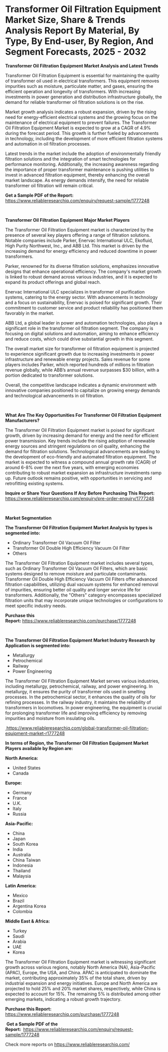 <p><h1>Transformer Oil Filtration Equipment Market Size, Share & Trends Analysis Report By Material, By Type, By End-user, By Region, And Segment Forecasts, 2025 - 2032</h1></p><p><strong>Transformer Oil Filtration Equipment Market Analysis and Latest Trends</strong></p>
<p><p>Transformer Oil Filtration Equipment is essential for maintaining the quality of transformer oil used in electrical transformers. This equipment removes impurities such as moisture, particulate matter, and gases, ensuring the efficient operation and longevity of transformers. With increasing investments in power generation and distribution infrastructure globally, the demand for reliable transformer oil filtration solutions is on the rise.</p><p>Market growth analysis indicates a robust expansion, driven by the rising need for energy-efficient electrical systems and the growing focus on the maintenance of electrical equipment to prevent failures. The Transformer Oil Filtration Equipment Market is expected to grow at a CAGR of 4.9% during the forecast period. This growth is further fueled by advancements in technology, including the development of more efficient filtration systems and automation in oil filtration processes.</p><p>Latest trends in the market include the adoption of environmentally friendly filtration solutions and the integration of smart technologies for performance monitoring. Additionally, the increasing awareness regarding the importance of proper transformer maintenance is pushing utilities to invest in advanced filtration equipment, thereby enhancing the overall market landscape. As energy demands intensify, the need for reliable transformer oil filtration will remain critical.</p></p>
<p><strong>Get a Sample PDF of the Report:&nbsp;</strong> <a href="https://www.reliableresearchiq.com/enquiry/request-sample/1777248?utm_campaign=104&utm_medium=2&utm_source=Github&utm_content=ia&utm_term=09042025&utm_id=transformer-oil-filtration-equipment">https://www.reliableresearchiq.com/enquiry/request-sample/1777248</a></p>
<p>&nbsp;</p>
<p><strong>Transformer Oil Filtration Equipment Major Market Players</strong></p>
<p><p>The Transformer Oil Filtration Equipment market is characterized by the presence of several key players offering a range of filtration solutions. Notable companies include Parker, Enervac International ULC, Ekofluid, High Purity Northwest, Inc., and ABB Ltd. This market is driven by the increasing demand for energy efficiency and reduced downtime in power transformers.</p><p>Parker, renowned for its diverse filtration solutions, emphasizes innovative designs that enhance operational efficiency. The company's market growth is linked to robust demand across various industries, and it is expected to expand its product offerings and global reach.</p><p>Enervac International ULC specializes in transformer oil purification systems, catering to the energy sector. With advancements in technology and a focus on sustainability, Enervac is poised for significant growth. Their commitment to customer service and product reliability has positioned them favorably in the market.</p><p>ABB Ltd, a global leader in power and automation technologies, also plays a significant role in the transformer oil filtration segment. The company is focusing on digital solutions and automation, aiming to enhance efficiency and reduce costs, which could drive substantial growth in this segment.</p><p>The overall market size for transformer oil filtration equipment is projected to experience significant growth due to increasing investments in power infrastructure and renewable energy projects. Sales revenue for some players includes Parker, which reported hundreds of millions in filtration revenue globally, while ABB’s annual revenue surpasses $30 billion, with a portion dedicated to transformer solutions.</p><p>Overall, the competitive landscape indicates a dynamic environment with innovative companies positioned to capitalize on growing energy demands and technological advancements in oil filtration.</p></p>
<p>&nbsp;</p>
<p><strong>What Are The Key Opportunities For Transformer Oil Filtration Equipment Manufacturers?</strong></p>
<p><p>The Transformer Oil Filtration Equipment market is poised for significant growth, driven by increasing demand for energy and the need for efficient power transmission. Key trends include the rising adoption of renewable energy sources and stringent regulations on oil quality, enhancing the demand for filtration solutions. Technological advancements are leading to the development of eco-friendly and automated filtration equipment. The market is expected to witness a compound annual growth rate (CAGR) of around 6-8% over the next five years, with emerging economies contributing to robust market expansion as infrastructure investments ramp up. Future outlook remains positive, with opportunities in servicing and retrofitting existing systems.</p></p>
<p><strong>Inquire or Share Your Questions If Any Before Purchasing This Report:</strong> <a href="https://www.reliableresearchiq.com/enquiry/pre-order-enquiry/1777248?utm_campaign=104&utm_medium=2&utm_source=Github&utm_content=ia&utm_term=09042025&utm_id=transformer-oil-filtration-equipment">https://www.reliableresearchiq.com/enquiry/pre-order-enquiry/1777248</a></p>
<p>&nbsp;</p>
<p><strong>Market Segmentation</strong></p>
<p><strong>The Transformer Oil Filtration Equipment Market Analysis by types is segmented into:</strong></p>
<p><ul><li>Ordinary Transformer Oil Vacuum Oil Filter</li><li>Transformer Oil Double High Efficiency Vacuum Oil Filter</li><li>Others</li></ul></p>
<p><p>The Transformer Oil Filtration Equipment market includes several types, such as Ordinary Transformer Oil Vacuum Oil Filters, which are basic systems designed to remove moisture and particulate contaminants. Transformer Oil Double High Efficiency Vacuum Oil Filters offer advanced filtration capabilities, utilizing dual vacuum systems for enhanced removal of impurities, ensuring better oil quality and longer service life for transformers. Additionally, the "Others" category encompasses specialized filtration units that may incorporate unique technologies or configurations to meet specific industry needs.</p></p>
<p><strong>Purchase this Report:&nbsp;</strong><a href="https://www.reliableresearchiq.com/purchase/1777248?utm_campaign=104&utm_medium=2&utm_source=Github&utm_content=ia&utm_term=09042025&utm_id=transformer-oil-filtration-equipment">https://www.reliableresearchiq.com/purchase/1777248</a></p>
<p>&nbsp;</p>
<p><strong>The Transformer Oil Filtration Equipment Market Industry Research by Application is segmented into:</strong></p>
<p><ul><li>Metallurgy</li><li>Petrochemical</li><li>Railway</li><li>Power Engineering</li></ul></p>
<p><p>The Transformer Oil Filtration Equipment Market serves various industries, including metallurgy, petrochemical, railway, and power engineering. In metallurgy, it ensures the purity of transformer oils used in smelting processes. In the petrochemical sector, it enhances the quality of oils for refining processes. In the railway industry, it maintains the reliability of transformers in locomotives. In power engineering, the equipment is crucial for prolonging transformer life and improving efficiency by removing impurities and moisture from insulating oils.</p></p>
<p><a href="https://www.reliableresearchiq.com/global-transformer-oil-filtration-equipment-market-r1777248?utm_campaign=104&utm_medium=2&utm_source=Github&utm_content=ia&utm_term=09042025&utm_id=transformer-oil-filtration-equipment">&nbsp;https://www.reliableresearchiq.com/global-transformer-oil-filtration-equipment-market-r1777248</a></p>
<p><strong>In terms of Region, the Transformer Oil Filtration Equipment Market Players available by Region are:</strong></p>
<p>
    <p> <strong> North America: </strong>
        <ul>
            <li>United States</li>
            <li>Canada</li>
        </ul>
        </p> 
    <p> <strong> Europe: </strong>
        <ul>
            <li>Germany</li>
            <li>France</li>
            <li>U.K.</li>
            <li>Italy</li>
            <li>Russia</li>
        </ul>
        </p> 
    <p> <strong> Asia-Pacific: </strong>
        <ul>
            <li>China</li>
            <li>Japan</li>
            <li>South Korea</li>
            <li>India</li>
            <li>Australia</li>
            <li>China Taiwan</li>
            <li>Indonesia</li>
            <li>Thailand</li>
            <li>Malaysia</li>
        </ul>
        </p> 
    <p> <strong> Latin America: </strong>
        <ul>
            <li>Mexico</li>
            <li>Brazil</li>
            <li>Argentina Korea</li>
            <li>Colombia</li>
        </ul>
        </p> 
    <p> <strong> Middle East & Africa: </strong>
        <ul>
            <li>Turkey</li>
            <li>Saudi</li>
            <li>Arabia</li>
            <li>UAE</li>
            <li>Korea</li>
        </ul>
    </p>
    </p>
<p><p>The Transformer Oil Filtration Equipment market is witnessing significant growth across various regions, notably North America (NA), Asia-Pacific (APAC), Europe, the USA, and China. APAC is anticipated to dominate the market, contributing approximately 35% of the total share, driven by industrial expansion and energy initiatives. Europe and North America are projected to hold 25% and 20% market shares, respectively, while China is expected to account for 15%. The remaining 5% is distributed among other emerging markets, indicating a robust growth trajectory.</p></p>
<p><strong>Purchase this Report: </strong><a href="https://www.reliableresearchiq.com/purchase/1777248?utm_campaign=104&utm_medium=2&utm_source=Github&utm_content=ia&utm_term=09042025&utm_id=transformer-oil-filtration-equipment">https://www.reliableresearchiq.com/purchase/1777248</a></p>
<p>&nbsp;<strong>Get a Sample PDF of the Report:&nbsp;&nbsp;</strong><a href="https://www.reliableresearchiq.com/enquiry/request-sample/1777248?utm_campaign=104&utm_medium=2&utm_source=Github&utm_content=ia&utm_term=09042025&utm_id=transformer-oil-filtration-equipment">https://www.reliableresearchiq.com/enquiry/request-sample/1777248</a></p>
<p><strong></strong></p>
<p>Check more reports on <a href="https://www.reliableresearchiq.com/?utm_campaign=104&utm_medium=2&utm_source=Github&utm_content=ia&utm_term=09042025&utm_id=transformer-oil-filtration-equipment">https://www.reliableresearchiq.com/</a></p>